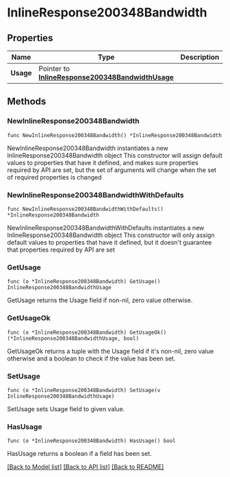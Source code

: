 # InlineResponse200348Bandwidth

## Properties

Name | Type | Description | Notes
------------ | ------------- | ------------- | -------------
**Usage** | Pointer to [**InlineResponse200348BandwidthUsage**](InlineResponse200348BandwidthUsage.md) |  | [optional] 

## Methods

### NewInlineResponse200348Bandwidth

`func NewInlineResponse200348Bandwidth() *InlineResponse200348Bandwidth`

NewInlineResponse200348Bandwidth instantiates a new InlineResponse200348Bandwidth object
This constructor will assign default values to properties that have it defined,
and makes sure properties required by API are set, but the set of arguments
will change when the set of required properties is changed

### NewInlineResponse200348BandwidthWithDefaults

`func NewInlineResponse200348BandwidthWithDefaults() *InlineResponse200348Bandwidth`

NewInlineResponse200348BandwidthWithDefaults instantiates a new InlineResponse200348Bandwidth object
This constructor will only assign default values to properties that have it defined,
but it doesn't guarantee that properties required by API are set

### GetUsage

`func (o *InlineResponse200348Bandwidth) GetUsage() InlineResponse200348BandwidthUsage`

GetUsage returns the Usage field if non-nil, zero value otherwise.

### GetUsageOk

`func (o *InlineResponse200348Bandwidth) GetUsageOk() (*InlineResponse200348BandwidthUsage, bool)`

GetUsageOk returns a tuple with the Usage field if it's non-nil, zero value otherwise
and a boolean to check if the value has been set.

### SetUsage

`func (o *InlineResponse200348Bandwidth) SetUsage(v InlineResponse200348BandwidthUsage)`

SetUsage sets Usage field to given value.

### HasUsage

`func (o *InlineResponse200348Bandwidth) HasUsage() bool`

HasUsage returns a boolean if a field has been set.


[[Back to Model list]](../README.md#documentation-for-models) [[Back to API list]](../README.md#documentation-for-api-endpoints) [[Back to README]](../README.md)


